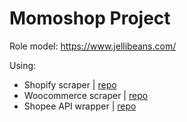 # Momoshop Project

Role model: <https://www.jellibeans.com/>

Using:

- Shopify scraper | [repo](https://github.com/akherlan/shopify)
- Woocommerce scraper | [repo](https://github.com/akherlan/woocommerce)
- Shopee API wrapper | [repo](https://github.com/akherlan/onlineshope)



